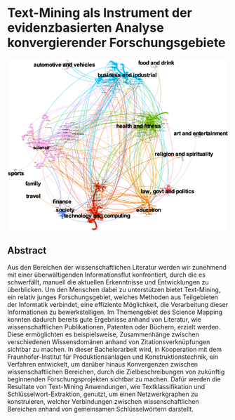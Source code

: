 # Text-Mining als Instrument der evidenzbasierten Analyse konvergierender Forschungsgebiete


![alt text](https://github.com/SwiftJimmy/Bachelorthesis-Science-Mapping/blob/master/ResultNet.png)


## Abstract
Aus den Bereichen der wissenschaftlichen Literatur werden wir zunehmend mit einer überwältigenden Informationsflut konfrontiert, durch die es schwerfällt, manuell die aktuellen Erkenntnisse und Entwicklungen zu überblicken. Um den Menschen dabei zu unterstützen bietet Text-Mining, ein relativ junges Forschungsgebiet, welches Methoden aus Teilgebieten der Informatik verbindet, eine effiziente Möglichkeit, die Verarbeitung dieser Informationen zu bewerkstelligen. Im Themengebiet des Science Mapping konnten dadurch bereits gute Ergebnisse anhand von Literatur, wie wissenschaftlichen Publikationen, Patenten oder Büchern, erzielt werden. Diese ermöglichten es beispielsweise, Zusammenhänge zwischen verschiedenen Wissensdomänen anhand von Zitationsverknüpfungen sichtbar zu machen. In dieser Bachelorarbeit wird, in Kooperation mit dem Fraunhofer-Institut für Produktionsanlagen und Konstruktionstechnik, ein Verfahren entwickelt, um darüber hinaus Konvergenzen zwischen wissenschaftlichen Bereichen, durch die Zielbeschreibungen von zukünftig beginnenden Forschungsprojekten sichtbar zu machen. Dafür werden die Resultate von Text-Mining Anwendungen, wie Textklassifikation und Schlüsselwort-Extraktion, genutzt, um einen Netzwerkgraphen zu konstruieren, welcher Verbindungen zwischen wissenschaftlichen Bereichen anhand von gemeinsamen Schlüsselwörtern darstellt.
